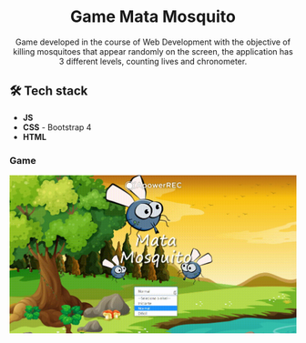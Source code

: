 <h1 align="center">
Game Mata Mosquito</h1>
 
<p align="center">Game developed in the course of Web Development with the objective of killing mosquitoes that appear randomly on the screen, the application has 3 different levels, counting lives and chronometer.</p> 

## 🛠 Tech stack

- **JS**  
- **CSS** - Bootstrap 4
-  **HTML**

### Game
<div width= 100%>
 <img src="https://github.com/jpm4rtinss/gameMataMosquito/blob/master/img/20200820_171319.gif" align="center">

</div>

